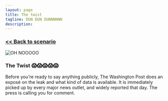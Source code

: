 ```yaml
---
layout: page
title: The twist
tagline: DUN DUN DUNNNNNN
description:
---
```


### [\<\< Back to scenario](../01-cloud-leak-1.html)

![OH NOOOOO](https://media2.giphy.com/media/FYPNRgBunPH44/giphy.gif)

### The Twist 😱😱😱😱😱

Before you’re ready to say anything publicly, The Washington Post does an exposé on the leak and what kind of data is available. It is immediately picked up by every major news outlet, and widely reported that day. The press is calling you for comment.
